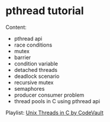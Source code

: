 # pthread tutorial

Content:
- pthread api
- race conditions
- mutex
- barrier
- condition variable
- detached threads
- deadlock scenario
- recursive mutex
- semaphores
- producer consumer problem
- thread pools in C using pthread api

Playlist: [Unix Threads in C by CodeVault](https://www.youtube.com/playlist?list=PLfqABt5AS4FmuQf70psXrsMLEDQXNkLq2)
